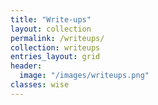 ```yaml
---
title: "Write-ups"
layout: collection
permalink: /writeups/
collection: writeups
entries_layout: grid
header:
  image: "/images/writeups.png"
classes: wise
---
```


